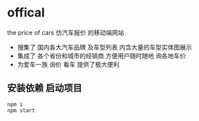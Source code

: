# offical
the price of cars
仿汽车报价 的移动端网站
- 搜集了 国内各大汽车品牌 及车型列表 内含大量的车型实体图展示
- 集成了 各个省份和城市的经销商  方便用户随时随地 询各地车价 
- 为爱车一族 询价 看车 提供了极大便利  
## 安装依赖 启动项目
```
npm i
npm start
```
